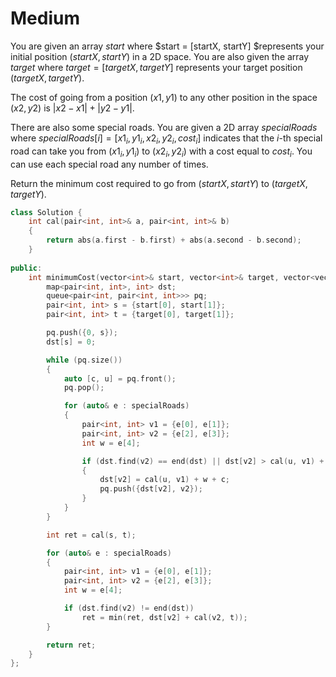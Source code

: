 # Medium

You are given an array $start$ where $start = [startX, startY] $represents your initial position $(startX, startY)$ in a 2D space. You are also given the array $target$ where $target = [targetX, targetY]$ represents your target position $(targetX, targetY)$.

The cost of going from a position $(x1, y1)$ to any other position in the space $(x2, y2)$ is $|x2 - x1| + |y2 - y1|$.

There are also some special roads. You are given a 2D array $specialRoads$ where $specialRoads[i] = [x1_i, y1_i, x2_i, y2_i, cost_i]$ indicates that the $i$-th special road can take you from $(x1_i, y1_i)$ to $(x2_i, y2_i)$ with a cost equal to $cost_i$. You can use each special road any number of times.

Return the minimum cost required to go from $(startX, startY)$ to $(targetX, targetY)$.

```cpp
class Solution {
    int cal(pair<int, int>& a, pair<int, int>& b)
    {
        return abs(a.first - b.first) + abs(a.second - b.second);
    }
    
public:
    int minimumCost(vector<int>& start, vector<int>& target, vector<vector<int>>& specialRoads) {
        map<pair<int, int>, int> dst;
        queue<pair<int, pair<int, int>>> pq;
        pair<int, int> s = {start[0], start[1]};
        pair<int, int> t = {target[0], target[1]};

        pq.push({0, s});
        dst[s] = 0;

        while (pq.size())
        {
            auto [c, u] = pq.front();
            pq.pop();

            for (auto& e : specialRoads)
            {
                pair<int, int> v1 = {e[0], e[1]};
                pair<int, int> v2 = {e[2], e[3]};
                int w = e[4];

                if (dst.find(v2) == end(dst) || dst[v2] > cal(u, v1) + w + c)
                {
                    dst[v2] = cal(u, v1) + w + c;
                    pq.push({dst[v2], v2});
                }
            }
        }

        int ret = cal(s, t);

        for (auto& e : specialRoads)
        {
            pair<int, int> v1 = {e[0], e[1]};
            pair<int, int> v2 = {e[2], e[3]};
            int w = e[4];

            if (dst.find(v2) != end(dst))
                ret = min(ret, dst[v2] + cal(v2, t));
        }

        return ret;
    }
};
```
